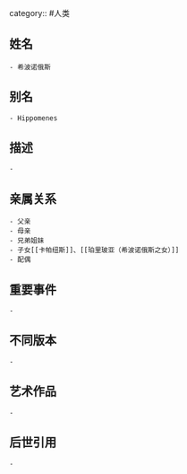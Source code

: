 category:: #人类
## 姓名
	- 希波诺俄斯
## 别名
	- Hippomenes
## 描述
	-
## 亲属关系
	- 父亲
	- 母亲
	- 兄弟姐妹
	- 子女[[卡帕纽斯]]、[[珀里玻亚（希波诺俄斯之女）]]
	- 配偶
## 重要事件
	-
## 不同版本
	-
## 艺术作品
	-
## 后世引用
	-
